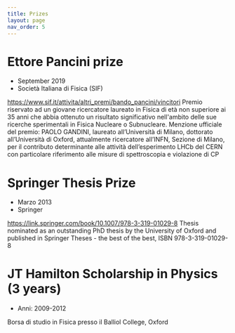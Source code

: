 ```yaml
---
title: Prizes
layout: page
nav_order: 5
---
```


# Ettore Pancini prize
- September 2019
- Società Italiana di Fisica (SIF)
  
https://www.sif.it/attivita/altri_premi/bando_pancini/vincitori
Premio riservato ad un giovane ricercatore laureato in Fisica di età non superiore ai 35 anni che abbia
ottenuto un risultato significativo nell'ambito delle sue ricerche sperimentali in Fisica Nucleare o
Subnucleare.
Menzione ufficiale del premio: PAOLO GANDINI, laureato all’Università di Milano, dottorato
all’Università di Oxford, attualmente ricercatore all’INFN, Sezione di Milano, per il contributo
determinante alle attività dell’esperimento LHCb del CERN con particolare riferimento alle misure di
spettroscopia e violazione di CP

# Springer Thesis Prize
- Marzo 2013
- Springer
  
https://link.springer.com/book/10.1007/978-3-319-01029-8
Thesis nominated as an outstanding PhD thesis by the University of Oxford and published in
Springer Theses - the best of the best, ISBN 978-3-319-01029-8

# JT Hamilton Scholarship in Physics (3 years)
- Anni: 2009-2012

Borsa di studio in Fisica presso il Balliol College, Oxford
